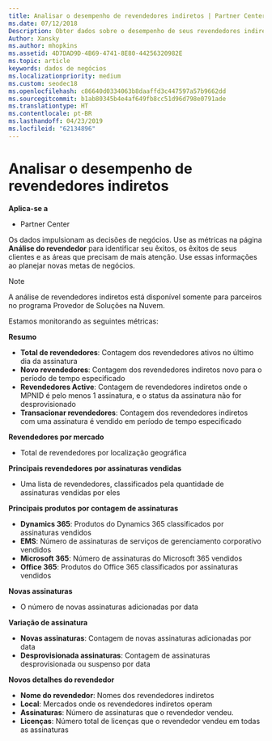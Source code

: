 ```yaml
---
title: Analisar o desempenho de revendedores indiretos | Partner Center
ms.date: 07/12/2018
Description: Obter dados sobre o desempenho de seus revendedores indiretos para identificar os sucessos, bem como áreas que talvez precisem de mais atenção.
Author: Xansky
ms.author: mhopkins
ms.assetid: 4D7DAD9D-4B69-4741-8E80-44256320982E
ms.topic: article
keywords: dados de negócios
ms.localizationpriority: medium
ms.custom: seodec18
ms.openlocfilehash: c86640d0334063b8daaffd3c447597a57b9662dd
ms.sourcegitcommit: b1ab80345b4e4af649fb8cc51d96d798e0791ade
ms.translationtype: HT
ms.contentlocale: pt-BR
ms.lasthandoff: 04/23/2019
ms.locfileid: "62134896"
---
```

# <a name="analyze-indirect-resellers-performance"></a>Analisar o desempenho de revendedores indiretos 

**Aplica-se a**
- Partner Center

Os dados impulsionam as decisões de negócios. Use as métricas na página **Análise do revendedor** para identificar seu êxitos, os êxitos de seus clientes e as áreas que precisam de mais atenção. Use essas informações ao planejar novas metas de negócios.

> [!NOTE]
> A análise de revendedores indiretos está disponível somente para parceiros no programa Provedor de Soluções na Nuvem.

Estamos monitorando as seguintes métricas:

**Resumo**  
 - **Total de revendedores**: Contagem dos revendedores ativos no último dia da assinatura  
 - **Novo revendedores**: Contagem dos revendedores indiretos novo para o período de tempo especificado  
 - **Revendedores Active**: Contagem de revendedores indiretos onde o MPNID é pelo menos 1 assinatura, e o status da assinatura não for desprovisionado  
 - **Transacionar revendedores**: Contagem dos revendedores indiretos com uma assinatura é vendido em período de tempo especificado  

**Revendedores por mercado**  
 - Total de revendedores por localização geográfica  

**Principais revendedores por assinaturas vendidas**
 - Uma lista de revendedores, classificados pela quantidade de assinaturas vendidas por eles  

**Principais produtos por contagem de assinaturas**  
 - **Dynamics 365**: Produtos do Dynamics 365 classificados por assinaturas vendidos  
 - **EMS**: Número de assinaturas de serviços de gerenciamento corporativo vendidos  
 - **Microsoft 365**: Número de assinaturas do Microsoft 365 vendidos  
 - **Office 365**: Produtos do Office 365 classificados por assinaturas vendidos  

**Novas assinaturas**  
 - O número de novas assinaturas adicionadas por data  

**Variação de assinatura**  
 - **Novas assinaturas**: Contagem de novas assinaturas adicionadas por data  
 - **Desprovisionada assinaturas**: Contagem de assinaturas desprovisionada ou suspenso por data  

**Novos detalhes do revendedor**  
 - **Nome do revendedor**: Nomes dos revendedores indiretos  
 - **Local**: Mercados onde os revendedores indiretos operam  
 - **Assinaturas**: Número de assinaturas que o revendedor vendeu.  
 - **Licenças**: Número total de licenças que o revendedor vendeu em todas as assinaturas  
  
  
